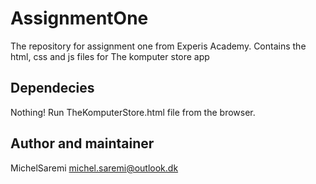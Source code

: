 # AssignmentOne

The repository for assignment one from Experis Academy. 
Contains the html, css and js files for The komputer store app

## Dependecies
Nothing! 
Run TheKomputerStore.html file from the browser.

## Author and maintainer
MichelSaremi
michel.saremi@outlook.dk
